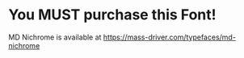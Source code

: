 # You MUST purchase this Font!

MD Nichrome is available at https://mass-driver.com/typefaces/md-nichrome
